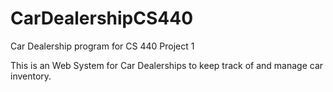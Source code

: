 # CarDealershipCS440
Car Dealership program for CS 440 Project 1


This is an Web System for Car Dealerships to keep track of and manage car inventory.
